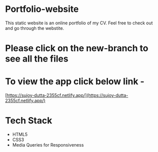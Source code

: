 # Portfolio-website
This static website is an online portfolio of my CV. Feel free to check out and go through the webstite.

# Please click on the new-branch to see all the files
# To view the app click below link - 
[https://sujoy-dutta-2355cf.netlify.app/](https://sujoy-dutta-2355cf.netlify.app/)

# Tech Stack
* HTML5
* CSS3
* Media Queries for Responsiveness
